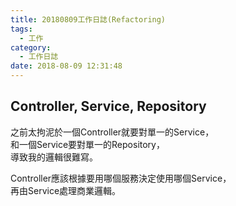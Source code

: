 ```yaml
---
title: 20180809工作日誌(Refactoring)
tags:
  - 工作
category:
  - 工作日誌
date: 2018-08-09 12:31:48
---
```

## Controller, Service, Repository ##

之前太拘泥於一個Controller就要對單一的Service，  
和一個Service要對單一的Repository，  
導致我的邏輯很難寫。  

Controller應該根據要用哪個服務決定使用哪個Service，  
再由Service處理商業邏輯。